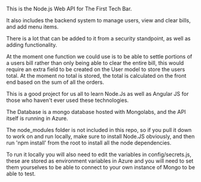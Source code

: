 


This is the Node.js Web API for The First Tech Bar.

It also includes the backend system to manage users, view and clear bills, and add menu items.

There is a lot that can be added to it from a security standpoint, as well as adding functionality.

At the moment one function we could use is to be able to settle portions of a users bill rather than only being able to clear the entire bill, this would require an extra field to be created on the User model to store the users total. At the moment no total is stored, the total is calculated on the front end based on the sum of all the orders.

This is a good project for us all to learn Node.Js as well as Angular JS for those who haven't ever used these technologies.

The Database is a mongo database hosted with Mongolabs, and the API itself is running in Azure.

The node_modules folder is not included in this repo, so if you pull it down to work on and run locally, make sure to install Node.JS obviously, and then run 'npm install' from the root to install all the node dependencies.

To run it locally you will also need to edit the variables in config/secrets.js, these are stored as environment variables in Azure and you will need to set them yourselves to be able to connect to your own instance of Mongo to be able to test.